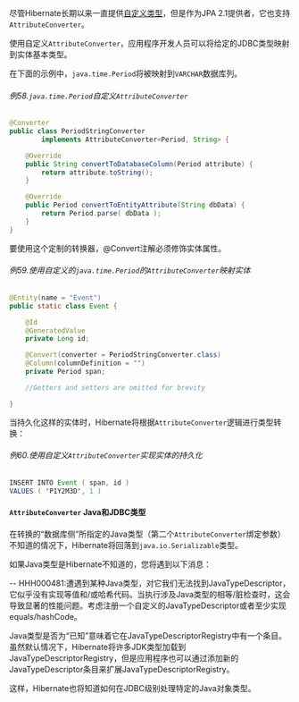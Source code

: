 尽管Hibernate长期以来一直提供[自定义类型](http://docs.jboss.org/hibernate/orm/current/userguide/html_single/Hibernate_User_Guide.html#basic-custom-type)，但是作为JPA 2.1提供者，它也支持`AttributeConverter`。

使用自定义`AttributeConverter`，应用程序开发人员可以将给定的JDBC类型映射到实体基本类型。

在下面的示例中，`java.time.Period`将被映射到`VARCHAR`数据库列。

###### 例58.`java.time.Period`自定义`AttributeConverter`

```java
@Converter
public class PeriodStringConverter
        implements AttributeConverter<Period, String> {

    @Override
    public String convertToDatabaseColumn(Period attribute) {
        return attribute.toString();
    }

    @Override
    public Period convertToEntityAttribute(String dbData) {
        return Period.parse( dbData );
    }
}
```

要使用这个定制的转换器，@Convert注解必须修饰实体属性。

###### 例59.使用自定义的`java.time.Period`的`AttributeConverter`映射实体

```java
@Entity(name = "Event")
public static class Event {

    @Id
    @GeneratedValue
    private Long id;

    @Convert(converter = PeriodStringConverter.class)
    @Column(columnDefinition = "")
    private Period span;

    //Getters and setters are omitted for brevity

}
```

当持久化这样的实体时，Hibernate将根据`AttributeConverter`逻辑进行类型转换：

###### 例60.使用自定义`AttributeConverter`实现实体的持久化

```java
INSERT INTO Event ( span, id )
VALUES ( 'P1Y2M3D', 1 )
```

#### `AttributeConverter` Java和JDBC类型

在转换的“数据库侧”所指定的Java类型（第二个`AttributeConverter`绑定参数）不知道的情况下，Hibernate将回落到`java.io.Serializable`类型。

如果Java类型是Hibernate不知道的，您将遇到以下消息：

-- HHH000481:遭遇到某种Java类型，对它我们无法找到JavaTypeDescriptor，它似乎没有实现等值和/或哈希代码。当执行涉及Java类型的相等/脏检查时，这会导致显著的性能问题。考虑注册一个自定义的JavaTypeDescriptor或者至少实现equals/hashCode。

Java类型是否为“已知”意味着它在JavaTypeDescriptorRegistry中有一个条目。虽然默认情况下，Hibernate将许多JDK类型加载到JavaTypeDescriptorRegistry，但是应用程序也可以通过添加新的JavaTypeDescriptor条目来扩展JavaTypeDescriptorRegistry。

这样，Hibernate也将知道如何在JDBC级别处理特定的Java对象类型。



